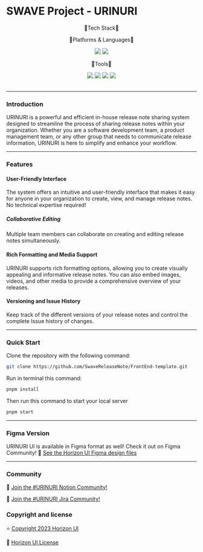 # SWAVE Project - URINURI
<div align="center">

 <p>📖Tech Stack📖</p>

 <p>🚉Platforms & Languages🚉</p>
   <img src="https://img.shields.io/badge/react-61DAFB?style=flat&logo=react&logoColor=black"/> 

   <img src="https://img.shields.io/badge/typescript-3178C6?style=flat&logo=typescript&logoColor=white" />
<p>🔋Tools🔋</p>

 <img src="https://img.shields.io/badge/visualstudiocode-007ACC?style=flat&logo=visualstudiocode&logoColor=white" />

 <img src="https://img.shields.io/badge/pnpm-F69220?style=flat&logo=pnpm&logoColor=white" />

 <img src="https://img.shields.io/badge/GitHub-181717?style=flat&logo=GitHub&logoColor=white" />

 <img src="https://img.shields.io/badge/Jenkins-D24939?style=flat&logo=Jenkins&logoColor=white" />


 </div>
</br>


---

### Introduction

URINURI is a powerful and efficient in-house release note sharing system designed to streamline the process of sharing release notes within your organization. Whether you are a software development team, a product management team, or any other group that needs to communicate release information, URINURI is here to simplify and enhance your workflow.

---

### Features

#### User-Friendly Interface
The system offers an intuitive and user-friendly interface that makes it easy for anyone in your organization to create, view, and manage release notes. No technical expertise required!

##### Collaborative Editing 
Multiple team members can collaborate on creating and editing release notes simultaneously.

#### Rich Formatting and Media Support
URINURI supports rich formatting options, allowing you to create visually appealing and informative release notes. You can also embed images, videos, and other media to provide a comprehensive overview of your releases.

#### Versioning and Issue History
Keep track of the different versions of your release notes and control the complete Issue history of changes.

---
### Quick Start
Clone the repository with the following command:

```bash
git clone https://github.com/SwaveReleaseNote/FrontEnd-template.git
```

Run in terminal this command:

```bash
pnpm install
```

Then run this command to start your local server

```bash
pnpm start
```

---

### Figma Version

URINURI UI is available in Figma format as well! Check it out on Figma Community! 🎨
[See the Horizon UI Figma design files](https://www.figma.com/file/AAcpp9ZH1jfJUpk9T3a4DR/Release?type=design&node-id=0-1&mode=design&t=AZi894Oy5qbNmHMC-0)

---

### Community

💬 [Join the #URINURI Notion Community!](https://www.notion.so/dogfactory/6ecf52d6df0c40d2b54326502b0fa1cb?v=0135a9ffc7d74984be969a94061b91cd)

💬 [Join the #URINURI Jira Community!](https://swavejira.atlassian.net/jira/core/projects/REL/board)

### Copyright and license

⭐️ [Copyright 2023 Horizon UI ](https://www.horizon-ui.com/?ref=readme-horizon-tailwind-react-ts)

📄 [Horizon UI License](https://www.simmmple.com/licenses?ref=readme-horizon-tailwind-react-ts)
